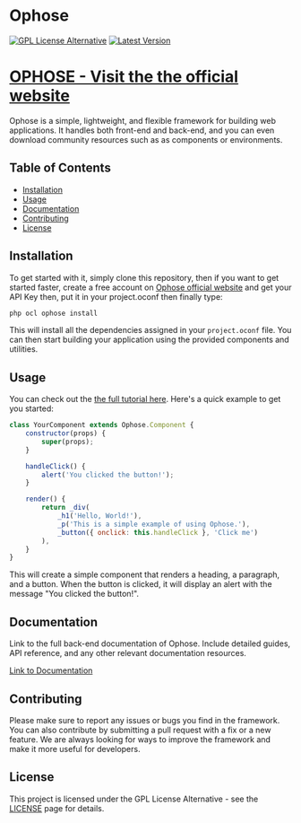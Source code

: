 # Ophose

[![GPL License Alternative](https://img.shields.io/badge/licence-GPL_Licence_Alternative-blue)](https://ophose.ah4.fr/licence)
[![Latest Version](https://img.shields.io/github/v/release/ah-4/ophose-release.svg)](https://github.com/ah4/ophose-release/releases)

# [OPHOSE - Visit the the official website](https://ophose.dev/)

Ophose is a simple, lightweight, and flexible framework for building web applications. It handles both front-end and back-end, and you can even download community resources such as as components or environments.

## Table of Contents

- [Installation](#installation)
- [Usage](#usage)
- [Documentation](#documentation)
- [Contributing](#contributing)
- [License](#license)

## Installation

To get started with it, simply clone this repository, then if you want to get started faster, create a free account on [Ophose official website](https://ophose.dev) and get your API Key then, put it in your project.oconf then finally type:

```bash
php ocl ophose install
```

This will install all the dependencies assigned in your `project.oconf` file. You can then start building your application using the provided components and utilities.

## Usage

You can check out the [the full tutorial here](https://ophose.dev/tutorial/getting-started). Here's a quick example to get you started: 

```javascript
class YourComponent extends Ophose.Component {
    constructor(props) {
        super(props);
    }

    handleClick() {
        alert('You clicked the button!');
    }

    render() {
        return _div(
            _h1('Hello, World!'),
            _p('This is a simple example of using Ophose.'),
            _button({ onclick: this.handleClick }, 'Click me')
        ),
    }
}
```

This will create a simple component that renders a heading, a paragraph, and a button. When the button is clicked, it will display an alert with the message "You clicked the button!".

## Documentation

Link to the full back-end documentation of Ophose. Include detailed guides, API reference, and any other relevant documentation resources.

[Link to Documentation](https://ophose.dev/docs)

## Contributing

Please make sure to report any issues or bugs you find in the framework. You can also contribute by submitting a pull request with a fix or a new feature. We are always looking for ways to improve the framework and make it more useful for developers.

## License

This project is licensed under the GPL License Alternative - see the [LICENSE](https://ophose.dev/licence) page for details.
